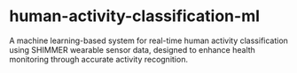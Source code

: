 # human-activity-classification-ml
A machine learning-based system for real-time human activity classification using SHIMMER wearable sensor data, designed to enhance health monitoring through accurate activity recognition.

